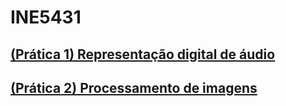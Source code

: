 # INE5431

## [(Prática 1) Representação digital de áudio](/pratica1/README.md)

## [(Prática 2) Processamento de imagens](/pratica2/README.md)